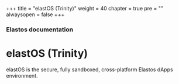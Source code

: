+++
title = "elastOS (Trinity)"
weight = 40
chapter = true
pre = ""
alwaysopen = false
+++

### Elastos documentation

# elastOS (Trinity)

elastOS is the secure, fully sandboxed, cross-platform Elastos dApps environment.
